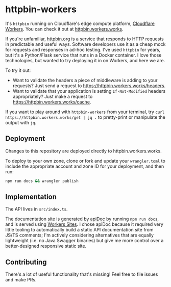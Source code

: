 # httpbin-workers

It's `httpbin` running on Cloudflare's edge compute platform, [Cloudflare Workers](https://workers.cloudflare.com). You can check it out at [httpbin.workers.works](https://httpbin.workers.works).

If you're unfamiliar, [httpbin.org](https://httpbin.org) is a service that responds to HTTP requests in predictable and useful ways. Software developers use it as a cheap mock for requests and responses in ad-hoc testing. I've used `httpbin` for years, but it's a Python/Flask service that runs in a Docker container. I love those technologies, but wanted to try deploying it in on Workers, and here we are.

To try it out:

* Want to validate the headers a piece of middleware is adding to your requests? Just send a request to https://httpbin.workers.works/headers.
* Want to validate that your application is setting `If-Not-Modified` headers appropriately? Just make a request to https://httpbin.workers.works/cache.

If you want to play around with `httpbin-workers` from your terminal, try `curl https://httpbin.workers.works/get | jq .` to pretty-print or manipulate the output with `jq`.

## Deployment

Changes to this repository are deployed directly to httpbin.workers.works.

To deploy to your own zone, clone or fork and update your `wrangler.toml` to include the appropriate account and zone ID for your deployment, and then run:

```bash
npm run docs && wrangler publish
```

## Implementation

The API lives in `src/index.ts`.

The documentation site is generated by [apiDoc](https://apidocjs.com) by running `npm run docs`, and is served using [Workers Sites](https://workers.cloudflare.com/sites). I chose apiDoc because it required very little tooling to automatically build a static API documentation site from JS/TS comments; I'm actively considering alternatives that are equally lightweight (i.e. no Java Swagger binaries) but give me more control over a better-designed responsive static site.

## Contributing

There's a lot of useful functionality that's missing! Feel free to file issues and make PRs.
